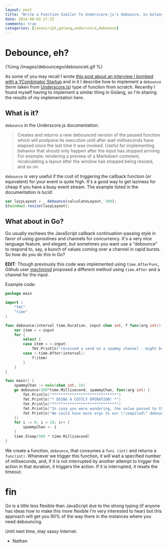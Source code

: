```yaml
---
layout: post
title: "Write a Function Similar To Underscore.js's debounce, in Golang"
date: 2014-08-03 17:22
comments: true
categories: [javascript,golang,underscore,debounce]
---
```


# Debounce, eh?

{%img /images/debouncego/debounceit.gif %}

As some of you may recall I wrote [this post about an interview I bombed with a YCombinator Startup](http://nathanleclaire.com/blog/2013/11/16/the-javascript-question-i-bombed-in-an-interview-with-a-y-combinator-startup/) and in it I describe how to implement a `debounce` (term taken from [Underscore.js](http://underscorejs.org/)) type of function from scratch.  Recently I found myself having to implement a similar thing in Golang, so I'm sharing the results of my implementation here.

## What is it?

`debounce` in the Underscore.js documentation:

> Creates and returns a new debounced version of the passed function which will postpone its execution until after wait milliseconds have elapsed since the last time it was invoked. Useful for implementing behavior that should only happen after the input has stopped arriving. For example: rendering a preview of a Markdown comment, recalculating a layout after the window has stopped being resized, and so on. 

`debounce` is very useful if the cost of triggering the callback function (or equivalent) for your event is quite high.  It's a good way to get laziness for cheap if you have a busy event stream.  The example listed in the documentation is lucid:

```js
var lazyLayout = _.debounce(calculateLayout, 300);
$(window).resize(lazyLayout);
```

## What about in Go?

Go usually eschews the JavaScript callback continuation-passing style in favor of using goroutines and channels for concurrency.  It's a very nice language feature, and elegant, but sometimes you want use a "debounce" to respond to, say, a bunch of values coming over a channel in rapid bursts.  So how do you do this in Go?

**EDIT**: Though previously this code was implemented using `time.AfterFunc`, Github user [mechmind](https://github.com/mechmind) proposed a different method using `time.After` and a channel for the input.

Example code:

```go
package main

import (
	"fmt"
	"time"
)

func debounce(interval time.Duration, input chan int, f func(arg int)) {
	var item = <-input
	for {
		select {
		case item = <-input:
			fmt.Println("received a send on a spammy channel - might be doing a costly operation if not for debounce")
		case <-time.After(interval):
			f(item)
		}
	}
}

func main() {
	spammyChan := make(chan int, 10)
	go debounce(300*time.Millisecond, spammyChan, func(arg int) {
		fmt.Println("*****************************")
		fmt.Println("* DOING A COSTLY OPERATION! *")
		fmt.Println("*****************************")
		fmt.Println("In case you were wondering, the value passed to this function is", arg)
		fmt.Println("We could have more args to our \"compiled\" debounced function too, if we wanted.")
	})
	for i := 0; i < 10; i++ {
		spammyChan <- i
	}
	time.Sleep(500 * time.Millisecond)
}
```

We create a function, `debounce`, that consumes a `func (int)` and returns a `func(int)`.  Whenever we trigger this function, it will wait a specified number of milliseconds, and, if it is not interrupted by another attempt to trigger the action in that duration, it triggers the action.  If it is interrupted, it resets the timeout.

# fin

Go is a little less flexible than JavaScript due to the strong typing (if anyone has ideas how to make this more flexible I'm very interested to hear) but this approach will get you 90% of the way there in the instances where you need debouncing.

Until next time, stay sassy Internet.

- Nathan
